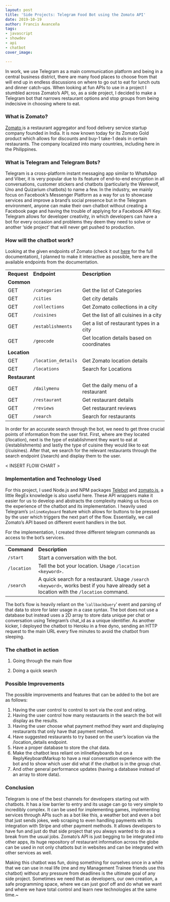 ```yaml
---
layout: post
title: 'Side Projects: Telegram Food Bot using the Zomato API'
date: 2019-10-19
author: Francis Avanceña
tags:
- javascript
- showdev
- api
- chatbot
cover_image: 

---
```

In work, we use Telegram as a main communication platform and being in a central business district, there are many food places to choose from that will end up in endless discussions on where to go out to eat for lunch outs and dinner catch-ups. When looking at fun APIs to use in a project I stumbled across Zomato’s API, so, as a side project, I decided to make a Telegram bot that narrows restaurant options and stop groups from being indecisive in choosing where to eat.


### What is Zomato?

[Zomato ](https://www.zomato.com/)is a restaurant aggregator and food delivery service startup company founded in India. It is now known today for its Zomato Gold product which allows for discounts and buy-1 take-1 deals in certain restaurants. The company localized into many countries, including here in the Philippines.


### What is Telegram and Telegram Bots?

Telegram is a cross-platform instant messaging app similar to WhatsApp and Viber, it is very popular due to its feature of end-to-end encryption in all conversations, customer stickers and chatbots (particularly the Werewolf, Uno and Quizarium chatbots) to name a few. In the industry, we mainly focus on Facebook’s Messenger Platform as a way for us to showcase services and improve a brand’s social presence but in the Telegram environment, anyone can make their own chatbot without creating a Facebook page and having the trouble of applying for a Facebook API Key. Telegram allows for developer creativity, in which developers can have a bot for every occasion and problems they deem they need to solve or another ‘side project’ that will never get pushed to production.


### How will the chatbot work?

Looking at the given endpoints of Zomato (check it out [here](https://developers.zomato.com/api) for the full documentation), I planned to make it interactive as possible, here are the available endpoints from the documentation.


<table class="ui table">
  <tr>
   <td><strong>Request</strong>
   </td>
   <td><strong>Endpoint</strong>
   </td>
   <td><strong>Description</strong>
   </td>
  </tr>
  <tr>
   <td colspan="3" ><strong>Common</strong>
   </td>
  </tr>
  <tr>
   <td>GET
   </td>
   <td><code>/categories</code>
   </td>
   <td>Get the list of Categories
   </td>
  </tr>
  <tr>
   <td>GET
   </td>
   <td><code>/cities</code>
   </td>
   <td>Get city details
   </td>
  </tr>
  <tr>
   <td>GET
   </td>
   <td><code>/collections</code>
   </td>
   <td>Get Zomato collections in a city
   </td>
  </tr>
  <tr>
   <td>GET
   </td>
   <td><code>/cuisines</code>
   </td>
   <td>Get the list of all cuisines in a city
   </td>
  </tr>
  <tr>
   <td>GET
   </td>
   <td><code>/establishments</code>
   </td>
   <td>Get a list of restaurant types in a city
   </td>
  </tr>
  <tr>
   <td>GET
   </td>
   <td><code>/geocode</code>
   </td>
   <td>Get location details based on coordinates
   </td>
  </tr>
  <tr>
   <td colspan="3" ><strong>Location</strong>
   </td>
  </tr>
  <tr>
   <td>GET
   </td>
   <td><code>/location_details</code>
   </td>
   <td>Get Zomato location details
   </td>
  </tr>
  <tr>
   <td>GET
   </td>
   <td><code>/locations</code>
   </td>
   <td>Search for Locations
   </td>
  </tr>
  <tr>
   <td colspan="3" ><strong>Restaurant</strong>
   </td>
  </tr>
  <tr>
   <td>GET
   </td>
   <td><code>/dailymenu</code>
   </td>
   <td>Get the daily menu of a restaurant
   </td>
  </tr>
  <tr>
   <td>GET
   </td>
   <td><code>/restaurant</code>
   </td>
   <td>Get restaurant details
   </td>
  </tr>
  <tr>
   <td>GET
   </td>
   <td><code>/reviews</code>
   </td>
   <td>Get restaurant reviews
   </td>
  </tr>
  <tr>
   <td>GET
   </td>
   <td><code>/search</code>
   </td>
   <td>Search for restaurants
   </td>
  </tr>
</table>


In order for an accurate search through the bot, we need to get three crucial points of information from the user first. First, where are they located (/location), next is the type of establishment they want to eat at (/establishments) and lastly the type of cuisine they would like to eat (/cuisines). After that, we search for the relevant restaurants through the search endpoint (/search) and display them to the user.

< INSERT FLOW CHART >


### Implementation and Technology Used

For this project, I used Node.js and NPM packages [Telebot](https://www.npmjs.com/package/telebot) and [zomato.js](https://www.npmjs.com/package/zomato.js), a little RegEx knowledge is also useful here. These API wrappers make it easier for us to develop and abstracts the complexity making us focus on the experience of the chatbot and its implementation. I heavily used Telegram’s `inlineKeyboard` feature which allows for buttons to be pressed by the user which triggers the next part of the flow. Essentially, we call Zomato’s API based on different event handlers in the bot.

For the implementation, I created three different telegram commands as access to the bot’s services.


<table class="ui very simple table">
  <tr>
   <td><strong>Command</strong>
   </td>
   <td><strong>Description</strong>
   </td>
  </tr>
  <tr>
   <td><code>/start</code>
   </td>
   <td>Start a conversation with the bot.
   </td>
  </tr>
  <tr>
   <td><code>/location</code>
   </td>
   <td>Tell the bot your location. Usage <code>/location &lt;keyword&gt;.</code>
   </td>
  </tr>
  <tr>
   <td><code>/search</code>
   </td>
   <td>A quick search for a restaurant. Usage <code>/search &lt;keyword&gt;</code>, works best if you have already set a location with the <code>/location</code> command.
   </td>
  </tr>
</table>


The bot’s flow is heavily reliant on the ‘`callbackQuery`’ event and parsing of that data to store for later usage in a case syntax. The bot does not use a database but instead uses a 2D array to store data unique per chat or conversation using Telegram’s chat_id as a unique identifier. As another kicker, I deployed the chatbot to Heroku in a free dyno, sending an HTTP request to the main URL every five minutes to avoid the chatbot from sleeping.


### The chatbot in action


1. Going through the main flow

<!-- < MAIN FLOW SCREENSHOTS > -->

2. Doing a quick search

<!-- < QUICK SEARCH SCREENSHOTS > -->


### Possible Improvements

The possible improvements and features that can be added to the bot are as follows: 


1. Having the user control to control to sort via the cost and rating.
2. Having the user control how many restaurants in the search the bot will display as the results.
3. Having the user choose what payment method they want and displaying restaurants that only have that payment method.
4. Have suggested restaurants to try based on the user’s location via the /location_details endpoint.
5. Have a proper database to store the chat data.
6. Make the chatbot less reliant on inlineKeyboards but on a ReplyKeyboardMarkup to have a real conversation experience with the bot and to show which user did what if the chatbot is in the group chat.
7. And other general performance updates (having a database instead of an array to store data).


### Conclusion

Telegram is one of the best channels for developers starting out with chatbots. It has a low barrier to entry and its usage can go to very simple to incredibly complex. It can be used for implementing games, implementing services through APIs such as a bot like this, a weather bot and even a bot that just sends jokes, web scraping to even handling payments with its integration with Stripe and other payment methods. It allows developers to have fun and just do that side project that you always wanted to do as a break from the usual jobs. Zomato’s API is just begging to be integrated into other apps, its huge repository of restaurant information across the globe can be used in not only chatbots but in websites and can be integrated with other services as well.

Making this chatbot was fun, doing something for ourselves once in a while that we can use in real life (me and my Management Trainee friends use this chatbot) without any pressure from deadlines is the ultimate goal of any side project. Sometimes we need that as developers, our own creation, a safe programming space, where we can just goof off and do what we want and where we have total control and learn new technologies at the same time.~